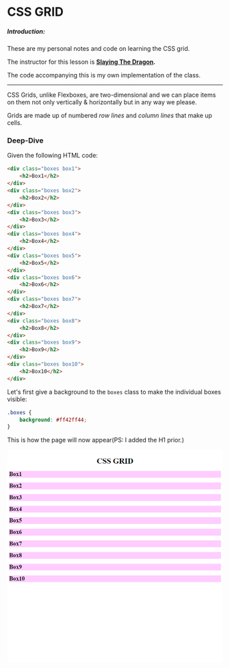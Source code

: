 # CSS GRID

##### Introduction:

These are my personal notes and code on learning the CSS grid.

The instructor for this lesson is **[Slaying The Dragon](https://www.youtube.com/watch?v=EiNiSFIPIQE).**

The code accompanying this is my own implementation of the class.

---

CSS Grids, unlike Flexboxes, are two-dimensional and we can place items on them not only vertically & horizontally but in any way we please.

Grids are made up of numbered _row lines_ and _column lines_ that make up cells.

### Deep-Dive

Given the following HTML code:

```html
<div class="boxes box1">
	<h2>Box1</h2>
</div>
<div class="boxes box2">
	<h2>Box2</h2>
</div>
<div class="boxes box3">
	<h2>Box3</h2>
</div>
<div class="boxes box4">
	<h2>Box4</h2>
</div>
<div class="boxes box5">
	<h2>Box5</h2>
</div>
<div class="boxes box6">
	<h2>Box6</h2>
</div>
<div class="boxes box7">
	<h2>Box7</h2>
</div>
<div class="boxes box8">
	<h2>Box8</h2>
</div>
<div class="boxes box9">
	<h2>Box9</h2>
</div>
<div class="boxes box10">
	<h2>Box10</h2>
</div>
```

Let's first give a background to the `boxes` class to make the individual boxes visible:

```css
.boxes {
	background: #ff42ff44;
}
```

This is how the page will now appear(PS: I added the H1 prior.)

![](./images/CSS-GRID.png)

